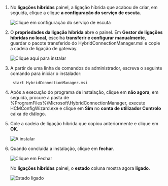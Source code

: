 
1. No **ligações híbridas** painel, a ligação híbrida que acabou de criar, em seguida, clique a clique **a configuração do serviço de escuta**.
   
    ![Clique em configuração do serviço de escuta](./media/app-service-hybrid-connections-manager-install/D04ClickListenerSetup.png)
2. O **propriedades da ligação híbrida** abre o painel. Em **Gestor de ligações híbridas no local**, escolha **transferir e configurar manualmente**, guardar o pacote transferido do HybridConnectionManager.msi e copie a cadeia de ligação de gateway.
   
    ![Clique aqui para instalar](./media/app-service-hybrid-connections-manager-install/D05ClickToInstallHCM.png)
3. A partir de uma linha de comandos de administrador, escreva o seguinte comando para iniciar o instalador:
   
        start HybridConnectionManager.msi
4. Após a execução do programa de instalação, clique em **não agora**, em seguida, procure a pasta de %ProgramFiles%\Microsoft\HybridConnectionManager, execute HCMConfigWizard.exe e clique em **Sim** no **conta de utilizador Controlo** caixa de diálogo.
5. Cole a cadeia de ligação híbrida que copiou anteriormente e clique em **OK**. 
   
    ![A instalar](./media/app-service-hybrid-connections-manager-install/D08aHCMInstallManual.png)
6. Quando concluída a instalação, clique em **fechar**.
   
    ![Clique em Fechar](./media/app-service-hybrid-connections-manager-install/D09HCMInstallComplete.png)
   
    No **ligações híbridas** painel, o **estado** coluna mostra agora **ligado**. 
   
    ![Estado ligado](./media/app-service-hybrid-connections-manager-install/D10HCStatusConnected.png)

